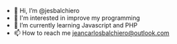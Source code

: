 - 👋 Hi, I’m @jesbalchiero
- 👀 I'm interested in improve my programming
- 🌱 I’m currently learning Javascript and PHP
- 📫 How to reach me jeancarlosbalchiero@outlook.com

<!---
jesbalchiero/jesbalchiero is a ✨ special ✨ repository because its `README.md` (this file) appears on your GitHub profile.
You can click the Preview link to take a look at your changes.
--->
